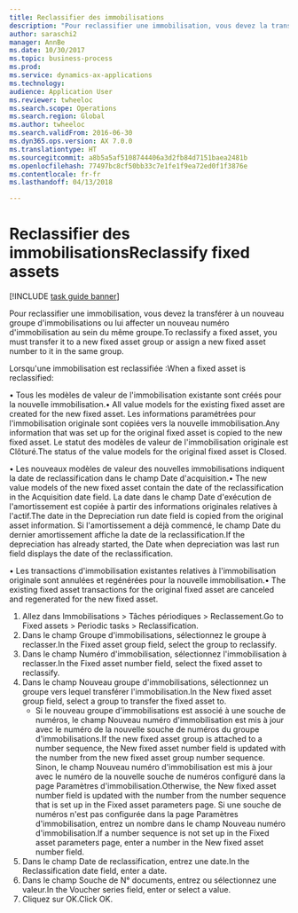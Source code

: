 ```yaml
--- 
title: Reclassifier des immobilisations
description: "Pour reclassifier une immobilisation, vous devez la transférer à un nouveau groupe d'immobilisations ou lui affecter un nouveau numéro d'immobilisation au sein du même groupe."
author: saraschi2
manager: AnnBe
ms.date: 10/30/2017
ms.topic: business-process
ms.prod: 
ms.service: dynamics-ax-applications
ms.technology: 
audience: Application User
ms.reviewer: twheeloc
ms.search.scope: Operations
ms.search.region: Global
ms.author: twheeloc
ms.search.validFrom: 2016-06-30
ms.dyn365.ops.version: AX 7.0.0
ms.translationtype: HT
ms.sourcegitcommit: a8b5a5af5108744406a3d2fb84d7151baea2481b
ms.openlocfilehash: 77497bc8cf50bb33c7e1fe1f9ea72ed0f1f3876e
ms.contentlocale: fr-fr
ms.lasthandoff: 04/13/2018

---
```

# <a name="reclassify-fixed-assets"></a><span data-ttu-id="8b616-103">Reclassifier des immobilisations</span><span class="sxs-lookup"><span data-stu-id="8b616-103">Reclassify fixed assets</span></span>

[!INCLUDE [task guide banner](../../includes/task-guide-banner.md)]

<span data-ttu-id="8b616-104">Pour reclassifier une immobilisation, vous devez la transférer à un nouveau groupe d'immobilisations ou lui affecter un nouveau numéro d'immobilisation au sein du même groupe.</span><span class="sxs-lookup"><span data-stu-id="8b616-104">To reclassify a fixed asset, you must transfer it to a new fixed asset group or assign a new fixed asset number to it in the same group.</span></span> 

<span data-ttu-id="8b616-105">Lorsqu'une immobilisation est reclassifiée :</span><span class="sxs-lookup"><span data-stu-id="8b616-105">When a fixed asset is reclassified:</span></span>

<span data-ttu-id="8b616-106">• Tous les modèles de valeur de l'immobilisation existante sont créés pour la nouvelle immobilisation.</span><span class="sxs-lookup"><span data-stu-id="8b616-106">• All value models for the existing fixed asset are created for the new fixed asset.</span></span> <span data-ttu-id="8b616-107">Les informations paramétrées pour l'immobilisation originale sont copiées vers la nouvelle immobilisation.</span><span class="sxs-lookup"><span data-stu-id="8b616-107">Any information that was set up for the original fixed asset is copied to the new fixed asset.</span></span> <span data-ttu-id="8b616-108">Le statut des modèles de valeur de l'immobilisation originale est Clôturé.</span><span class="sxs-lookup"><span data-stu-id="8b616-108">The status of the value models for the original fixed asset is Closed.</span></span> 

<span data-ttu-id="8b616-109">• Les nouveaux modèles de valeur des nouvelles immobilisations indiquent la date de reclassification dans le champ Date d'acquisition.</span><span class="sxs-lookup"><span data-stu-id="8b616-109">• The new value models of the new fixed asset contain the date of the reclassification in the Acquisition date field.</span></span> <span data-ttu-id="8b616-110">La date dans le champ Date d'exécution de l'amortissement est copiée à partir des informations originales relatives à l'actif.</span><span class="sxs-lookup"><span data-stu-id="8b616-110">The date in the Depreciation run date field is copied from the original asset information.</span></span> <span data-ttu-id="8b616-111">Si l'amortissement a déjà commencé, le champ Date du dernier amortissement affiche la date de la reclassification.</span><span class="sxs-lookup"><span data-stu-id="8b616-111">If the depreciation has already started, the Date when depreciation was last run field displays the date of the reclassification.</span></span> 

<span data-ttu-id="8b616-112">• Les transactions d'immobilisation existantes relatives à l'immobilisation originale sont annulées et regénérées pour la nouvelle immobilisation.</span><span class="sxs-lookup"><span data-stu-id="8b616-112">• The existing fixed asset transactions for the original fixed asset are canceled and regenerated for the new fixed asset.</span></span>

1. <span data-ttu-id="8b616-113">Allez dans Immobilisations > Tâches périodiques > Reclassement.</span><span class="sxs-lookup"><span data-stu-id="8b616-113">Go to Fixed assets > Periodic tasks > Reclassification.</span></span>
2. <span data-ttu-id="8b616-114">Dans le champ Groupe d'immobilisations, sélectionnez le groupe à reclasser.</span><span class="sxs-lookup"><span data-stu-id="8b616-114">In the Fixed asset group field, select the group to reclassify.</span></span>
3. <span data-ttu-id="8b616-115">Dans le champ Numéro d'immobilisation, sélectionnez l'immobilisation à reclasser.</span><span class="sxs-lookup"><span data-stu-id="8b616-115">In the Fixed asset number field, select the fixed asset to reclassify.</span></span>
4. <span data-ttu-id="8b616-116">Dans le champ Nouveau groupe d'immobilisations, sélectionnez un groupe vers lequel transférer l'immobilisation.</span><span class="sxs-lookup"><span data-stu-id="8b616-116">In the New fixed asset group field, select a group to transfer the fixed asset to.</span></span>
    * <span data-ttu-id="8b616-117">Si le nouveau groupe d'immobilisations est associé à une souche de numéros, le champ Nouveau numéro d'immobilisation est mis à jour avec le numéro de la nouvelle souche de numéros du groupe d'immobilisations.</span><span class="sxs-lookup"><span data-stu-id="8b616-117">If the new fixed asset group is attached to a number sequence, the New fixed asset number field is updated with the number from the new fixed asset group number sequence.</span></span> <span data-ttu-id="8b616-118">Sinon, le champ Nouveau numéro d'immobilisation est mis à jour avec le numéro de la nouvelle souche de numéros configuré dans la page Paramètres d'immobilisation.</span><span class="sxs-lookup"><span data-stu-id="8b616-118">Otherwise, the New fixed asset number field is updated with the number from the number sequence that is set up in the Fixed asset parameters page.</span></span> <span data-ttu-id="8b616-119">Si une souche de numéros n'est pas configurée dans la page Paramètres d'immobilisation, entrez un nombre dans le champ Nouveau numéro d'immobilisation.</span><span class="sxs-lookup"><span data-stu-id="8b616-119">If a number sequence is not set up in the Fixed asset parameters page, enter a number in the New fixed asset number field.</span></span>  
5. <span data-ttu-id="8b616-120">Dans le champ Date de reclassification, entrez une date.</span><span class="sxs-lookup"><span data-stu-id="8b616-120">In the Reclassification date field, enter a date.</span></span>
6. <span data-ttu-id="8b616-121">Dans le champ Souche de N° documents, entrez ou sélectionnez une valeur.</span><span class="sxs-lookup"><span data-stu-id="8b616-121">In the Voucher series field, enter or select a value.</span></span>
7. <span data-ttu-id="8b616-122">Cliquez sur OK.</span><span class="sxs-lookup"><span data-stu-id="8b616-122">Click OK.</span></span>


